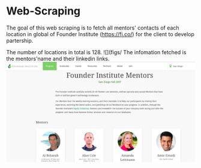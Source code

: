 # Web-Scraping
The goal of this web scraping is to fetch all mentors' contacts of each location in global of Founder Institute (https://fi.co/) for the client to develop partership.

The number of locations in total is 128.
![](figs/
The infomation fetched is the mentors'name and their linkedin links.
![](figs/WX20190116-235731.png)



